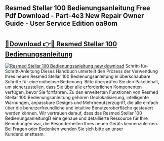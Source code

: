 ## Resmed Stellar 100 Bedienungsanleitung Free Pdf Download - Part-4e3 New Repair Owner Guide - User Service Edition oa9om

# <h2><a href="http://df2cc7.blite.top/?on=Resmed+Stellar+100+Bedienungsanleitung">🔗Download 👉🔴 Resmed Stellar 100 Bedienungsanleitung</a></h2>

[![Resmed Stellar 100 Bedienungsanleitung new download](https://i.imgur.com/lujVjoI.png)](http://df2cc7.blite.top/?on=Resmed+Stellar+100+Bedienungsanleitung)
Schritt-für-Schritt-Anleitung Dieses Handbuch unterteilt den Prozess der Verwendung Ihres neuen Resmed Stellar 100 Bedienungsanleitung in überschaubare Schritte für eine mühelose Bedienung. Bitte überprüfen Sie den Paketinhalt, um sicherzustellen, dass Sie über alle erforderlichen Komponenten verfügen, bevor Sie fortfahren. Zu den erweiterten Funktionen von Resmed Stellar 100 Bedienungsanleitung gehören Geolokalisierung, intelligente Warnungen, anpassbare Designs und Mehrbenutzerzugriff, die alle einfach über die benutzerfreundliche und intuitive Benutzeroberfläche gesteuert werden können. Wir vertrauen darauf, dass das Resmed Stellar 100 BedienungsanleitungD eine genaue und detaillierte Ressource für Ihre Bemühungen war, die Besonderheiten Ihres neuen Geräts kennenzulernen. Bei Fragen oder Bedenken wenden Sie sich bitte an unser Kundendienstteam.
